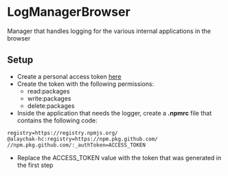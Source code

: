 # LogManagerBrowser

Manager that handles logging for the various internal applications in the browser

## Setup

- Create a personal access token [here](https://github.com/settings/tokens)
- Create the token with the following permissions:
  - read:packages
  - write:packages
  - delete:packages
- Inside the application that needs the logger, create a **.npmrc** file that contains the following code:

```shell
registry=https://registry.npmjs.org/
@alaychak-hc:registry=https://npm.pkg.github.com/
//npm.pkg.github.com/:_authToken=ACCESS_TOKEN
```

- Replace the ACCESS_TOKEN value with the token that was generated in the first step
